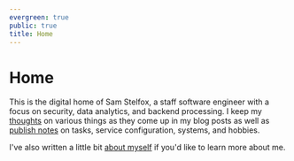 ```yaml
---
evergreen: true
public: true
title: Home
---
```


# Home

This is the digital home of Sam Stelfox, a staff software engineer with a focus on security, data analytics, and backend processing. I keep my [thoughts](blog) on various things as they come up in my blog posts as well as [publish notes](notes) on tasks, service configuration, systems, and hobbies.

I've also written a little bit [about myself](about) if you'd like to learn more about me.
